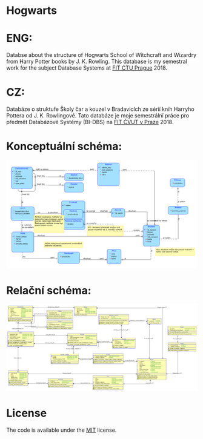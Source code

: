# Hogwarts
# ENG:

Databse about the structure of Hogwarts School of Witchcraft and Wizardry from Harry Potter books by J. K. Rowling. This database is my semestral work for the subject Database Systems at [FIT CTU Prague](https://fit.cvut.cz/cs) 2018.

# CZ:

Databáze o struktuře Školy čar a kouzel v Bradavicích ze sérií knih Harryho Pottera od J. K. Rowlingové. Tato databáze je moje semestrální práce pro předmět Databázové Systémy (BI-DBS) na [FIT ČVUT v Praze](https://fit.cvut.cz/cs) 2018.

# Konceptuální schéma:

![Image1](konceptualni_schema.png)

# Relační schéma:

![Image2](relational_schema.png)

# License

The code is available under the [MIT](https://github.com/MartinTam/Hogwarts/blob/main/LICENSE) license.
